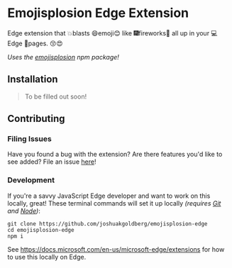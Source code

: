 # Emojisplosion Edge Extension

Edge extension that 💥blasts 😄emoji😊 like 🎆fireworks🎇 all up in your 💻Edge 📄pages. 😚😍

_Uses the [emojisplosion](http://github.com/joshuakgoldberg/emojisplosion) npm package!_

## Installation

> To be filled out soon!

## Contributing

### Filing Issues

Have you found a bug with the extension?
Are there features you'd like to see added?
File an issue [here](https://github.com/joshuakgodlberg/emojisplosion-edge/issues)!

### Development

If you're a savvy JavaScript Edge developer and want to work on this locally, great!
These terminal commands will set it up locally _(requires [Git](https://git-scm.com/downloads) and [Node](https://nodejs.org/en/download/))_:

```shell
git clone https://github.com/joshuakgoldberg/emojisplosion-edge
cd emojisplosion-edge
npm i
```

See https://docs.microsoft.com/en-us/microsoft-edge/extensions for how to use this locally on Edge.


